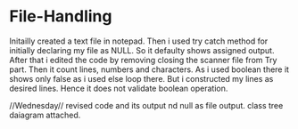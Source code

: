 # File-Handling

Initailly created a text file in notepad.
Then i used try catch method for initially declaring my file as NULL.
So it defaulty shows assigned output.
After that i edited the code by removing closing the scanner file from Try part.
Then it count lines, numbers and characters.
As i used boolean there it shows only false as i used else loop there.
But i constructed my lines as desired lines. Hence it does not validate boolean operation.



//Wednesday//
revised code and its output nd null as file output.
class tree daiagram attached.

